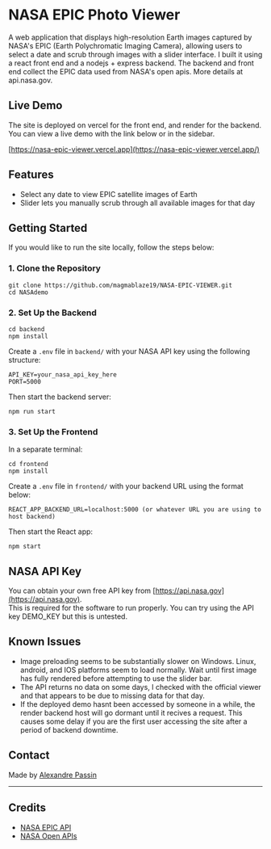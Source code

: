 # NASA EPIC Photo Viewer

A web application that displays high-resolution Earth images captured by NASA's EPIC (Earth Polychromatic Imaging Camera), allowing users to select a date and scrub through images with a slider interface.
I built it using a react front end and a nodejs + express backend. The backend and front end collect the EPIC data used from NASA's open apis. More details at api.nasa.gov.

## Live Demo
The site is deployed on vercel for the front end, and render for the backend. You can view a live demo with the link below or in the sidebar.

[https://nasa-epic-viewer.vercel.app](https://nasa-epic-viewer.vercel.app/)

## Features

- Select any date to view EPIC satellite images of Earth
- Slider lets you manually scrub through all available images for that day

## Getting Started

If you would like to run the site locally, follow the steps below:

### 1. Clone the Repository

```
git clone https://github.com/magmablaze19/NASA-EPIC-VIEWER.git
cd NASAdemo
```

### 2. Set Up the Backend

```
cd backend
npm install
```

Create a `.env` file in `backend/` with your NASA API key using the following structure:

```
API_KEY=your_nasa_api_key_here
PORT=5000
```

Then start the backend server:

```
npm run start
```

### 3. Set Up the Frontend

In a separate terminal:

```
cd frontend
npm install
```

Create a `.env` file in `frontend/` with your backend URL using the format below:

```
REACT_APP_BACKEND_URL=localhost:5000 (or whatever URL you are using to host backend)
```

Then start the React app:

```
npm start
```

## NASA API Key

You can obtain your own free API key from [https://api.nasa.gov](https://api.nasa.gov).  
This is required for the software to run properly. You can try using the API key DEMO_KEY but this is untested.

## Known Issues

- Image preloading seems to be substantially slower on Windows. Linux, android, and IOS platforms seem to load normally. Wait until first image has fully rendered before attempting to use the slider bar.
- The API returns no data on some days, I checked with the official viewer and that appears to be due to missing data for that day.
- If the deployed demo hasnt been accessed by someone in a while, the render backend host will go dormant until it recives a request. This causes some delay if you are the first user accessing the site after a period of backend downtime.

## Contact

Made by [Alexandre Passin](https://github.com/magmablaze19)

---

## Credits

- [NASA EPIC API](https://epic.gsfc.nasa.gov/)
- [NASA Open APIs](https://api.nasa.gov)
